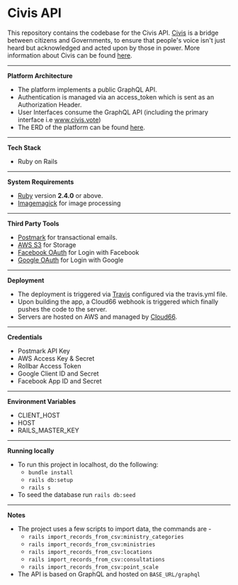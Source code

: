 # Civis API 

This repository contains the codebase for the Civis API. [Civis](https://www.civis.vote/) is a bridge between citizens and Governments, to ensure that people's voice isn't just heard but acknowledged and acted upon by those in power. More information about Civis can be found [here](https://www.civis.vote/about-us). 

-----

**Platform Architecture**

- The platform implements a public GraphQL API. 
- Authentication is managed via an access_token which is sent as an Authorization Header.
- User Interfaces consume the GraphQL API (including the primary interface i.e www.civis.vote)
- The ERD of the platform can be found [here](https://github.com/civis-vote/civis-api/blob/develop/erd.pdf).

------

  **Tech Stack**

  - Ruby on Rails 

---

  **System Requirements**

  - [Ruby](https://www.ruby-lang.org/en/downloads/) version **2.4.0** or above.
  - [Imagemagick](https://imagemagick.org/) for image processing

---

  **Third Party Tools**

  - [Postmark](https://postmarkapp.com/) for transactional emails.
  - [AWS S3](https://aws.amazon.com/s3/) for Storage
  - [Facebook OAuth](https://developers.facebook.com/docs/facebook-login/web/) for Login with Facebook
  - [Google OAuth](https://developers.google.com/identity/protocols/OAuth2) for Login with Google

---

  **Deployment**

  - The deployment is triggered via [Travis](https://travis-ci.com/) configured via the travis.yml file.
  - Upon building the app, a Cloud66 webhook is triggered which finally pushes the code to the server. 
  - Servers are hosted on AWS and managed by [Cloud66](https://www.cloud66.com/).

----

  **Credentials**

  - Postmark API Key
  - AWS Access Key & Secret
  - Rollbar Access Token
  - Google Client ID and Secret
  - Facebook App ID and Secret

----

  **Environment Variables**

  - CLIENT_HOST
  - HOST
  - RAILS_MASTER_KEY

---

  **Running locally**

  - To run this project in localhost, do the following:
    - `bundle install`
    - `rails db:setup`
    - `rails s`
  - To seed the database run `rails db:seed`

---

  **Notes**

  * The project uses a few scripts to import data, the commands are - 
    - `rails import_records_from_csv:ministry_categories`
    - `rails import_records_from_csv:ministries`
    - `rails import_records_from_csv:locations`
    - `rails import_records_from_csv:consultations`
    - `rails import_records_from_csv:point_scale`
  * The API is based on GraphQL and hosted on `BASE_URL/graphql`